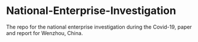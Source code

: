 # National-Enterprise-Investigation
The repo for the national enterprise investigation during the Covid-19, paper and report for Wenzhou, China.

